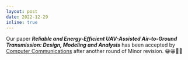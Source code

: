 ```yaml
---
layout: post
date: 2022-12-29
inline: true
---
```


Our paper ***Reliable and Energy-Efficient UAV-Assisted Air-to-Ground Transmission: Design, Modeling and Analysis*** has been accepted by [Computer Communications](https://www.sciencedirect.com/journal/computer-communications) after another round of Minor revision. 😀😀🎉🎉